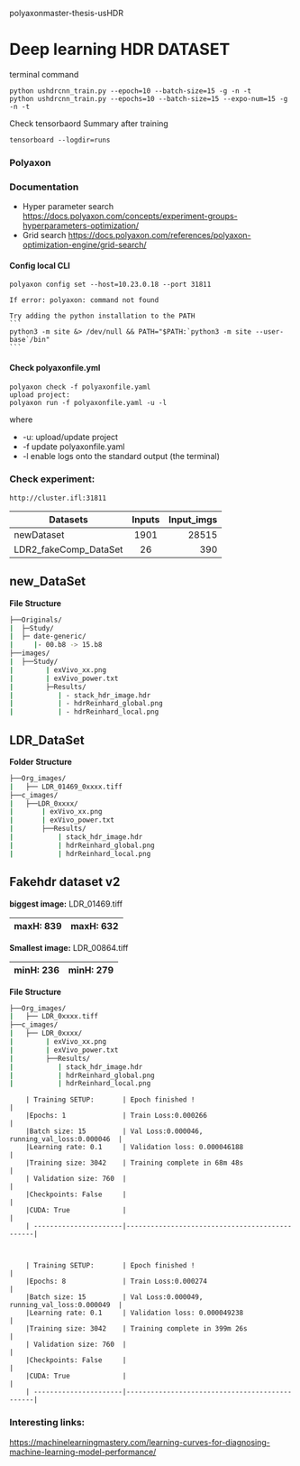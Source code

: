 polyaxonmaster-thesis-usHDR

# Deep learning HDR DATASET

terminal command
```
python ushdrcnn_train.py --epoch=10 --batch-size=15 -g -n -t 
python ushdrcnn_train.py --epochs=10 --batch-size=15 --expo-num=15 -g -n -t

```
Check tensorbaord Summary after training
```
tensorboard --logdir=runs
```

### Polyaxon

### Documentation
 - Hyper parameter search 
 	https://docs.polyaxon.com/concepts/experiment-groups-hyperparameters-optimization/
 - Grid search
  	https://docs.polyaxon.com/references/polyaxon-optimization-engine/grid-search/
#### Config local CLI

```
polyaxon config set --host=10.23.0.18 --port 31811
```
	If error: polyaxon: command not found 
	
	Try adding the python installation to the PATH
	```
	python3 -m site &> /dev/null && PATH="$PATH:`python3 -m site --user-base`/bin"
	```
#### Check polyaxonfile.yml
```
polyaxon check -f polyaxonfile.yaml
upload project:
polyaxon run -f polyaxonfile.yaml -u -l
```
where
- -u: upload/update project
- -f update polyaxonfile.yaml
- -l enable logs onto the standard output (the terminal)

### Check experiment:
``` 
http://cluster.ifl:31811
```

| Datasets                   | Inputs         | Input_imgs|
| ---------------------------|:-------------: | --------: |
| newDataset                 | 1901           | 28515     |
| LDR2_fakeComp_DataSet      | 26             |  390      |


## new_DataSet

**File Structure**
```Bash
├──Originals/
|  ├─Study/
|  ├─ date-generic/
|     |- 00.b8 -> 15.b8
├──images/
|  ├──Study/
|        | exVivo_xx.png
|        | exVivo_power.txt
|        ├─Results/
|           | - stack_hdr_image.hdr
|           | - hdrReinhard_global.png
|           | - hdrReinhard_local.png
```

## LDR_DataSet

**Folder Structure**
```Bash
├──Org_images/
|   ├── LDR_01469_0xxxx.tiff
├──c_images/
|   ├──LDR_0xxxx/
|       | exVivo_xx.png
|       | exVivo_power.txt
|       ├──Results/
|           | stack_hdr_image.hdr
|           | hdrReinhard_global.png
|           | hdrReinhard_local.png
```



## Fakehdr dataset v2

**biggest image:**    LDR_01469.tiff

  | maxH: 839 | maxH: 632  |
  | ----------|------------|

**Smallest image:**    LDR_00864.tiff

  | minH: 236 | minH: 279  |
  | ----------|------------|

**File Structure**

```Bash
├──Org_images/
|   ├── LDR_0xxxx.tiff
├──c_images/
|   ├── LDR_0xxxx/
|        | exVivo_xx.png
|        | exVivo_power.txt
|        ├──Results/
|           | stack_hdr_image.hdr
|           | hdrReinhard_global.png
|           | hdrReinhard_local.png
```

		| Training SETUP:       | Epoch finished ! 								|
		|Epochs: 1			    | Train Loss:0.000266							|
		|Batch size: 15		    | Val Loss:0.000046, running_val_loss:0.000046  |
		|Learning rate: 0.1	    | Validation loss: 0.000046188					|
		|Training size: 3042    | Training complete in 68m 48s					|
		| Validation size: 760  |												|
		|Checkpoints: False		|												|
		|CUDA: True				|												|	
		| ----------------------|-----------------------------------------------|



		| Training SETUP:       | Epoch finished ! 								|
		|Epochs: 8			    | Train Loss:0.000274							|
		|Batch size: 15		    | Val Loss:0.000049, running_val_loss:0.000049  |
		|Learning rate: 0.1	    | Validation loss: 0.000049238					|
		|Training size: 3042    | Training complete in 399m 26s					|
		| Validation size: 760  |												|
		|Checkpoints: False		|												|
		|CUDA: True				|												|	
		| ----------------------|-----------------------------------------------|



### Interesting links:

https://machinelearningmastery.com/learning-curves-for-diagnosing-machine-learning-model-performance/